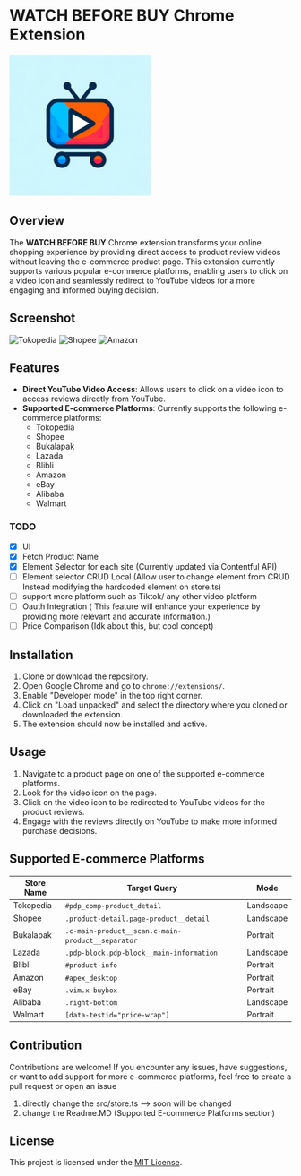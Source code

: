 # WATCH BEFORE BUY Chrome Extension
 <style>
img{width: 50%;}
</style>
![icon](src/icon.png)

## Overview

The **WATCH BEFORE BUY** Chrome extension transforms your online shopping experience by providing direct access to product review videos without leaving the e-commerce product page. This extension currently supports various popular e-commerce platforms, enabling users to click on a video icon and seamlessly redirect to YouTube videos for a more engaging and informed buying decision.

## Screenshot
![Tokopedia](https://i.postimg.cc/Twv7WgkD/Screenshot-2023-11-28-at-16-16-15.png)
![Shopee](https://i.postimg.cc/xdzpCtPQ/Screenshot-2023-11-28-at-16-22-31.png)
![Amazon](https://i.postimg.cc/Y25N3YYn/Screenshot-2023-11-28-at-16-26-15.png)

## Features

- **Direct YouTube Video Access**: Allows users to click on a video icon to access reviews directly from YouTube.
- **Supported E-commerce Platforms**: Currently supports the following e-commerce platforms:
  - Tokopedia
  - Shopee
  - Bukalapak
  - Lazada
  - Blibli
  - Amazon
  - eBay
  - Alibaba
  - Walmart



### TODO

- [x] UI
- [x] Fetch Product Name
- [x] Element Selector for each site (Currently updated via Contentful API)
- [ ] Element selector CRUD Local (Allow user to change element from CRUD Instead modifying the hardcoded element on store.ts)
- [ ] support more platform such as Tiktok/ any other video platform
- [ ] Oauth Integration ( This feature will enhance your experience by providing more relevant and accurate information.)
- [ ] Price Comparison (Idk about this, but cool concept)

## Installation

1. Clone or download the repository.
2. Open Google Chrome and go to `chrome://extensions/`.
3. Enable "Developer mode" in the top right corner.
4. Click on "Load unpacked" and select the directory where you cloned or downloaded the extension.
5. The extension should now be installed and active.

## Usage

1. Navigate to a product page on one of the supported e-commerce platforms.
2. Look for the video icon on the page.
3. Click on the video icon to be redirected to YouTube videos for the product reviews.
4. Engage with the reviews directly on YouTube to make more informed purchase decisions.




## Supported E-commerce Platforms

| Store Name | Target Query | Mode      |
|------------|--------------|-----------|
| Tokopedia  | `#pdp_comp-product_detail` | Landscape  |
| Shopee     | `.product-detail.page-product__detail` | Landscape |
| Bukalapak  | `.c-main-product__scan.c-main-product__separator` | Portrait |
| Lazada     | `.pdp-block.pdp-block__main-information` | Landscape |
| Blibli     | `#product-info` | Portrait |
| Amazon     | `#apex_desktop` | Portrait |
| eBay       | `.vim.x-buybox` | Portrait |
| Alibaba    | `.right-bottom` | Landscape |
| Walmart    | `[data-testid="price-wrap"]` | Portrait |

## Contribution

Contributions are welcome! If you encounter any issues, have suggestions, or want to add support for more e-commerce platforms, feel free to create a pull request or open an issue
1. directly change the src/store.ts --> soon will be changed
2. change the Readme.MD (Supported E-commerce Platforms section)


## License

This project is licensed under the [MIT License](LICENSE).

